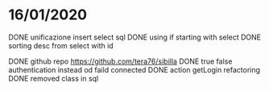 

# 16/01/2020
DONE unificazione insert select sql
DONE using if starting with select
DONE sorting desc from select with id
 
DONE github repo https://github.com/tera76/sibilla
DONE true false authentication instead od faild connected
DONE action getLogin refactoring
DONE removed  class  in sql
